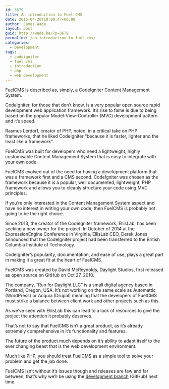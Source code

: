 ```yaml
---
id: 3679
title: An introduction to Fuel CMS
date: 2015-04-20T10:00:47+00:00
author: James Wade
layout: post
guid: http://wade.be/?p=3679
permalink: /an-introduction-to-fuel-cms/
categories:
  - Development
tags:
  - codeigniter
  - fuel cms
  - introduction
  - php
  - web development
---
```

<p class="lead">
  FuelCMS is described as, simply, a CodeIgniter Content Management System.
</p>

<!--more-->

CodeIgniter, for those that don’t know, is a very popular open source rapid development web application framework. It’s rise to fame is due to being based on the popular Model-View-Controller (MVC) development pattern and it’s speed.

Rasmus Lerdorf, creator of PHP, noted, in a critical take on PHP frameworks, that he liked CodeIgniter &#8220;because it is faster, lighter and the least like a framework”.

FuelCMS was built for developers who need a lightweight, highly customisable Content Management System that is easy to integrate with your own code.

FuelCMS evolved out of the need for having a development platform that was a framework first and a CMS second. CodeIgniter was chosen as the framework because it is a popular, well documented, lightweight, PHP framework and allows you to cleanly structure your code using MVC principles.

If you’re only interested in the Content Management System aspect and have no interest in writing your own code, then FuelCMS is probably not going to be the right choice.

Since 2013, the creator of the CodeIgniter framework, EllisLab, has been seeking a new owner for the project. In October of 2014 at the ExpressionEngine Conference in Virginia, EllisLab CEO, Derek Jones announced that the CodeIgniter project had been transferred to the British Columbia Institute of Technology.

CodeIgniter&#8217;s popularity, documentation, and ease of use, plays a great part in making it a great fit at the heart of FuelCMS.

FuelCMS was created by David McReynolds, Daylight Studios, first released as open source on GitHub on Oct 27, 2010.

The company, “Run for Daylight LLC” is a small digital agency based in Portland, Oregon, USA. It’s not working on the same scale as Automattic (WordPress) or Acquia (Drupal) meaning that the developers of FuelCMS must strike a balance between client work and other projects such as this.

As we’ve seen with EllisLab this can lead to a lack of resources to give the project the attention it probably deserves.

That’s not to say that FuelCMS isn’t a great product, as it’s already extremely comprehensive in it’s functionality and features.

The future of the product much depends on it’s ability to adapt itself to the ever changing beast that is the web development environment.

Much like PHP, you should treat FuelCMS as a simple tool to solve your problem and get the job done.

FuelCMS isn&#8217;t without it&#8217;s issues though and releases are few and far between, that&#8217;s why we&#8217;ll be using the [development branch](https://github.com/daylightstudio/FUEL-CMS/tree/develop) (GitHub) next time.